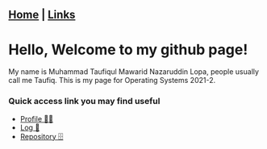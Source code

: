 [Home](/) | [Links](/LINKS/)
-
# Hello, Welcome to my github page!
My name is Muhammad Taufiqul Mawarid Nazaruddin Lopa, people usually call me Taufiq. This is my page for Operating Systems 2021-2.

### Quick access link you may find useful
- [Profile 👨‍🎓](https://github.com/taufiqulmawarid)
- [Log 📝](TXT/mylog.txt)
- [Repository 🗄️](https://github.com/taufiqulmawarid/os212)
